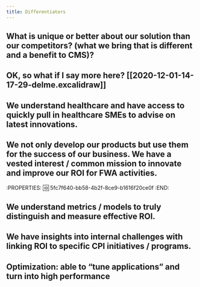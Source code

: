```yaml
---
title: Differentiators
---
```


## What is unique or better about our solution than our competitors? (what we bring that is different and a benefit to CMS)?
## OK, so what if I say more here? [[2020-12-01-14-17-29-delme.excalidraw]]
###
## We understand healthcare and have access to quickly pull in healthcare SMEs to advise on latest innovations.
## We not only develop our products but use them for the success of our business. We have a vested interest / common mission to innovate and improve our ROI for FWA activities.
:PROPERTIES:
:id: 5fc7f640-bb58-4b2f-8ce9-b1616f20ce0f
:END:
## We understand metrics / models to truly distinguish and measure effective ROI.
## We have insights into internal challenges with linking ROI to specific CPI initiatives / programs.
## Optimization: able to “tune applications” and turn into high performance
